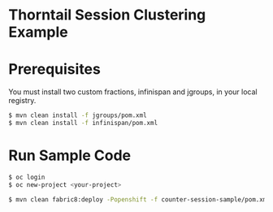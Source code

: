 # Thorntail Session Clustering Example

# Prerequisites

You must install two custom fractions, infinispan and jgroups, in your local registry.

```bash
$ mvn clean install -f jgroups/pom.xml
$ mvn clean install -f infinispan/pom.xml
```

# Run Sample Code

```bash
$ oc login
$ oc new-project <your-project>

$ mvn clean fabric8:deploy -Popenshift -f counter-session-sample/pom.xml
```
